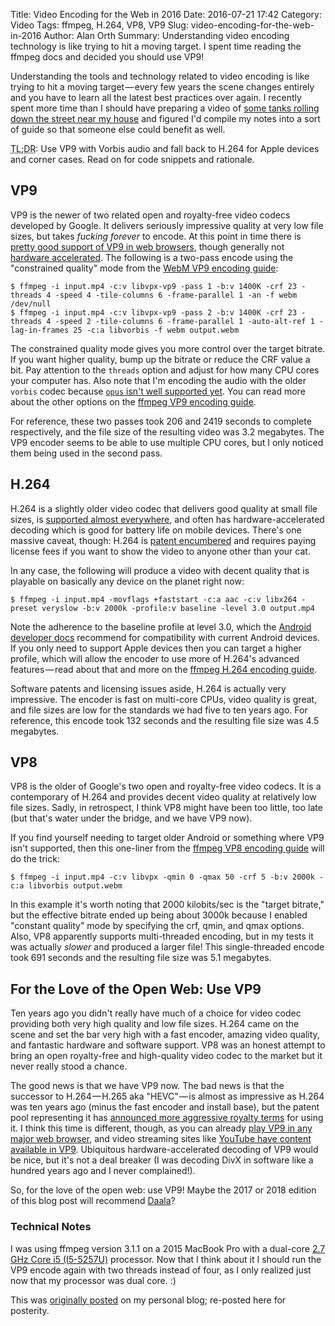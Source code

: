 Title: Video Encoding for the Web in 2016
Date: 2016-07-21 17:42
Category: Video
Tags: ffmpeg, H.264, VP8, VP9
Slug: video-encoding-for-the-web-in-2016
Author: Alan Orth
Summary: Understanding video encoding technology is like trying to hit a moving target. I spent time reading the ffmpeg docs and decided you should use VP9!

Understanding the tools and technology related to video encoding is like trying to hit a moving target — every few years the scene changes entirely and you have to learn all the latest best practices over again. I recently spent more time than I should have preparing a video of [some tanks rolling down the street near my house](https://englishbulgaria.net/2016/05/tanks-rolling-streets-sofia/) and figured I'd compile my notes into a sort of guide so that someone else could benefit as well.

<abbr title="Too long, didn't read">TL;DR</abbr>: Use VP9 with Vorbis audio and fall back to H.264 for Apple devices and corner cases. Read on for code snippets and rationale.

## VP9

VP9 is the newer of two related open and royalty-free video codecs developed by Google. It delivers seriously impressive quality at very low file sizes, but takes _fucking forever_ to encode. At this point in time there is [pretty good support of VP9 in web browsers](http://caniuse.com/#feat=webm), though generally not [hardware accelerated](http://wiki.webmproject.org/hardware/socs). The following is a two-pass encode using the "constrained quality" mode from the [WebM VP9 encoding guide](http://wiki.webmproject.org/ffmpeg/vp9-encoding-guide):

```
$ ffmpeg -i input.mp4 -c:v libvpx-vp9 -pass 1 -b:v 1400K -crf 23 -threads 4 -speed 4 -tile-columns 6 -frame-parallel 1 -an -f webm /dev/null
$ ffmpeg -i input.mp4 -c:v libvpx-vp9 -pass 2 -b:v 1400K -crf 23 -threads 4 -speed 2 -tile-columns 6 -frame-parallel 1 -auto-alt-ref 1 -lag-in-frames 25 -c:a libvorbis -f webm output.webm
```

The constrained quality mode gives you more control over the target bitrate. If you want higher quality, bump up the bitrate or reduce the CRF value a bit. Pay attention to the `threads` option and adjust for how many CPU cores your computer has. Also note that I'm encoding the audio with the older `vorbis` codec because [`opus` isn't well supported yet](http://caniuse.com/#feat=opus). You can read more about the other options on the [ffmpeg VP9 encoding guide](https://trac.ffmpeg.org/wiki/Encode/VP9).

For reference, these two passes took 206 and 2419 seconds to complete respectively, and the file size of the resulting video was 3.2 megabytes. The VP9 encoder seems to be able to use multiple CPU cores, but I only noticed them being used in the second pass.

## H.264

H.264 is a slightly older video codec that delivers good quality at small file sizes, is [supported almost everywhere](http://caniuse.com/#search=h.264), and often has hardware-accelerated decoding which is good for battery life on mobile devices. There's one massive caveat, though: H.264 is [patent encumbered](http://en.swpat.org/wiki/MPEG_LA) and requires paying license fees if you want to show the video to anyone other than your cat.

In any case, the following will produce a video with decent quality that is playable on basically any device on the planet right now:

```
$ ffmpeg -i input.mp4 -movflags +faststart -c:a aac -c:v libx264 -preset veryslow -b:v 2000k -profile:v baseline -level 3.0 output.mp4
```

Note the adherence to the baseline profile at level 3.0, which the [Android developer docs](https://developer.android.com/guide/appendix/media-formats.html#recommendations) recommend for compatibility with current Android devices. If you only need to support Apple devices then you can target a higher profile, which will allow the encoder to use more of H.264's advanced features — read about that and more on the [ffmpeg H.264 encoding guide](https://trac.ffmpeg.org/wiki/Encode/H.264).

Software patents and licensing issues aside, H.264 is actually very impressive. The encoder is fast on multi-core CPUs, video quality is great, and file sizes are low for the standards we had five to ten years ago. For reference, this encode took 132 seconds and the resulting file size was 4.5 megabytes.

## VP8

VP8 is the older of Google's two open and royalty-free video codecs. It is a contemporary of H.264 and provides decent video quality at relatively low file sizes. Sadly, in retrospect, I think VP8 might have been too little, too late (but that's water under the bridge, and we have VP9 now).

If you find yourself needing to target older Android or something where VP9 isn't supported, then this one-liner from the [ffmpeg VP8 encoding guide](https://trac.ffmpeg.org/wiki/Encode/VP8) will do the trick:

```
$ ffmpeg -i input.mp4 -c:v libvpx -qmin 0 -qmax 50 -crf 5 -b:v 2000k -c:a libvorbis output.webm
```
In this example it's worth noting that 2000 kilobits/sec is the "target bitrate," but the effective bitrate ended up being about 3000k because I enabled "constant quality" mode by specifying the crf, qmin, and qmax options. Also, VP8 apparently supports multi-threaded encoding, but in my tests it was actually _slower_ and produced a larger file! This single-threaded encode took 691 seconds and the resulting file size was 5.1 megabytes.

## For the Love of the Open Web: Use VP9

Ten years ago you didn't really have much of a choice for video codec providing both very high quality and low file sizes. H.264 came on the scene and set the bar very high with a fast encoder, amazing video quality, and fantastic hardware and software support. VP8 was an honest attempt to bring an open royalty-free and high-quality video codec to the market but it never really stood a chance.

The good news is that we have VP9 now. The bad news is that the successor to H.264 — H.265 aka "HEVC" — is almost as impressive as H.264 was ten years ago (minus the fast encoder and install base), but the patent pool representing it has [announced more aggressive royalty terms](http://blog.streamingmedia.com/2015/07/new-patent-pool-wants-share-of-revenue-from-content-owners.html) for using it. I think this time is different, though, as you can already [play VP9 in any major web browser](http://caniuse.com/#feat=webm), and video streaming sites like [YouTube have content available in VP9](https://youtube-eng.blogspot.bg/2015/04/vp9-faster-better-buffer-free-youtube.html). Ubiquitous hardware-accelerated decoding of VP9 would be nice, but it's not a deal breaker (I was decoding DivX in software like a hundred years ago and I never complained!).

So, for the love of the open web: use VP9! Maybe the 2017 or 2018 edition of this blog post will recommend [Daala](https://wiki.xiph.org/Daala)?

### Technical Notes

I was using ffmpeg version 3.1.1 on a 2015 MacBook Pro with a dual-core [2.7 GHz Core i5 (I5-5257U)](http://ark.intel.com/products/84985/Intel-Core-i5-5257U-Processor-3M-Cache-up-to-3_10-GHz) processor. Now that I think about it I should run the VP9 encode again with two threads instead of four, as I only realized just now that my processor was dual core. :)

This was [originally posted](https://mjanja.ch/2016/07/video-encoding-for-the-web-in-2016/) on my personal blog; re-posted here for posterity.
